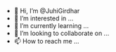 - 👋 Hi, I’m @JuhiGirdhar
- 👀 I’m interested in ...
- 🌱 I’m currently learning ...
- 💞️ I’m looking to collaborate on ...
- 📫 How to reach me ...

<!---
JuhiGirdhar/JuhiGirdhar is a ✨ special ✨ repository because its `README.md` (this file) appears on your GitHub profile.
You can click the Preview link to take a look at your changes.
--->
